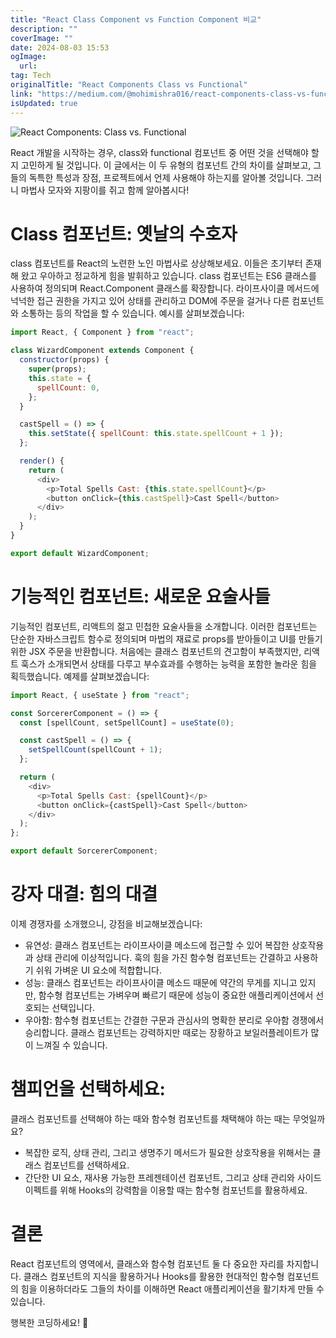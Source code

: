 ```yaml
---
title: "React Class Component vs Function Component 비교"
description: ""
coverImage: ""
date: 2024-08-03 15:53
ogImage:
  url:
tag: Tech
originalTitle: "React Components Class vs Functional"
link: "https://medium.com/@mohimishra016/react-components-class-vs-functional-c3a080125d22"
isUpdated: true
---
```


![React Components: Class vs. Functional](/assets/img/React-Components:-Class-vs.-Functional_0.png)

React 개발을 시작하는 경우, class와 functional 컴포넌트 중 어떤 것을 선택해야 할지 고민하게 될 것입니다. 이 글에서는 이 두 유형의 컴포넌트 간의 차이를 살펴보고, 그들의 독특한 특성과 장점, 프로젝트에서 언제 사용해야 하는지를 알아볼 것입니다. 그러니 마법사 모자와 지팡이를 쥐고 함께 알아봅시다!

# Class 컴포넌트: 옛날의 수호자

class 컴포넌트를 React의 노련한 노인 마법사로 상상해보세요. 이들은 초기부터 존재해 왔고 우아하고 정교하게 힘을 발휘하고 있습니다. class 컴포넌트는 ES6 클래스를 사용하여 정의되며 React.Component 클래스를 확장합니다. 라이프사이클 메서드에 넉넉한 접근 권한을 가지고 있어 상태를 관리하고 DOM에 주문을 걸거나 다른 컴포넌트와 소통하는 등의 작업을 할 수 있습니다. 예시를 살펴보겠습니다:

<!-- seedividend - 사각형 -->

<ins class="adsbygoogle"
     style="display:block"
     data-ad-client="ca-pub-4877378276818686"
     data-ad-slot="1898504329"
     data-ad-format="auto"
     data-full-width-responsive="true"></ins>

<script>
     (adsbygoogle = window.adsbygoogle || []).push({});
</script>

```js
import React, { Component } from "react";

class WizardComponent extends Component {
  constructor(props) {
    super(props);
    this.state = {
      spellCount: 0,
    };
  }

  castSpell = () => {
    this.setState({ spellCount: this.state.spellCount + 1 });
  };

  render() {
    return (
      <div>
        <p>Total Spells Cast: {this.state.spellCount}</p>
        <button onClick={this.castSpell}>Cast Spell</button>
      </div>
    );
  }
}

export default WizardComponent;
```

# 기능적인 컴포넌트: 새로운 요술사들

기능적인 컴포넌트, 리액트의 젊고 민첩한 요술사들을 소개합니다. 이러한 컴포넌트는 단순한 자바스크립트 함수로 정의되며 마법의 재료로 props를 받아들이고 UI를 만들기 위한 JSX 주문을 반환합니다. 처음에는 클래스 컴포넌트의 견고함이 부족했지만, 리액트 훅스가 소개되면서 상태를 다루고 부수효과를 수행하는 능력을 포함한 놀라운 힘을 획득했습니다. 예제를 살펴보겠습니다:

```js
import React, { useState } from "react";

const SorcererComponent = () => {
  const [spellCount, setSpellCount] = useState(0);

  const castSpell = () => {
    setSpellCount(spellCount + 1);
  };

  return (
    <div>
      <p>Total Spells Cast: {spellCount}</p>
      <button onClick={castSpell}>Cast Spell</button>
    </div>
  );
};

export default SorcererComponent;
```

<!-- seedividend - 사각형 -->

<ins class="adsbygoogle"
     style="display:block"
     data-ad-client="ca-pub-4877378276818686"
     data-ad-slot="1898504329"
     data-ad-format="auto"
     data-full-width-responsive="true"></ins>

<script>
     (adsbygoogle = window.adsbygoogle || []).push({});
</script>

# 강자 대결: 힘의 대결

이제 경쟁자를 소개했으니, 강점을 비교해보겠습니다:

- 유연성: 클래스 컴포넌트는 라이프사이클 메소드에 접근할 수 있어 복잡한 상호작용과 상태 관리에 이상적입니다. 훅의 힘을 가진 함수형 컴포넌트는 간결하고 사용하기 쉬워 가벼운 UI 요소에 적합합니다.
- 성능: 클래스 컴포넌트는 라이프사이클 메소드 때문에 약간의 무게를 지니고 있지만, 함수형 컴포넌트는 가벼우며 빠르기 때문에 성능이 중요한 애플리케이션에서 선호되는 선택입니다.
- 우아함: 함수형 컴포넌트는 간결한 구문과 관심사의 명확한 분리로 우아함 경쟁에서 승리합니다. 클래스 컴포넌트는 강력하지만 때로는 장황하고 보일러플레이트가 많이 느껴질 수 있습니다.

# 챔피언을 선택하세요:

<!-- seedividend - 사각형 -->

<ins class="adsbygoogle"
     style="display:block"
     data-ad-client="ca-pub-4877378276818686"
     data-ad-slot="1898504329"
     data-ad-format="auto"
     data-full-width-responsive="true"></ins>

<script>
     (adsbygoogle = window.adsbygoogle || []).push({});
</script>

클래스 컴포넌트를 선택해야 하는 때와 함수형 컴포넌트를 채택해야 하는 때는 무엇일까요?

- 복잡한 로직, 상태 관리, 그리고 생명주기 메서드가 필요한 상호작용을 위해서는 클래스 컴포넌트를 선택하세요.
- 간단한 UI 요소, 재사용 가능한 프레젠테이션 컴포넌트, 그리고 상태 관리와 사이드 이펙트를 위해 Hooks의 강력함을 이용할 때는 함수형 컴포넌트를 활용하세요.

# 결론

React 컴포넌트의 영역에서, 클래스와 함수형 컴포넌트 둘 다 중요한 자리를 차지합니다. 클래스 컴포넌트의 지식을 활용하거나 Hooks를 활용한 현대적인 함수형 컴포넌트의 힘을 이용하더라도 그들의 차이를 이해하면 React 애플리케이션을 활기차게 만들 수 있습니다.

<!-- seedividend - 사각형 -->

<ins class="adsbygoogle"
     style="display:block"
     data-ad-client="ca-pub-4877378276818686"
     data-ad-slot="1898504329"
     data-ad-format="auto"
     data-full-width-responsive="true"></ins>

<script>
     (adsbygoogle = window.adsbygoogle || []).push({});
</script>

행복한 코딩하세요! 🚀
